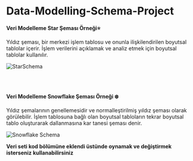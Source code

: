 # Data-Modelling-Schema-Project

<strong>Veri Modelleme Star Şeması Örneği⭐</strong>

Yıldız şeması, bir merkezi işlem tablosu ve onunla ilişkilendirilen boyutsal tablolar içerir. İşlem verilerini açıklamak ve analiz etmek için boyutsal tablolar kullanılır.

![StarSchema](https://github.com/user-attachments/assets/619c9550-7fc3-43c4-9f21-2bf369141e95)

<br>
<br>



<strong>Veri Modelleme Snowflake Şeması Örneği ❄️</strong>

Yıldız şemalarının genellemesidir ve normalleştirilmiş yıldız şeması olarak görülebilir.
İşlem tablosuna bağlı olan boyutsal tabloların tekrar boyutsal tablo oluşturarak dallanmasına kar tanesi şeması denir.

![Snowflake Schema](https://github.com/user-attachments/assets/b52f5c16-437d-4699-b809-46e51ade64d8)


<strong>Veri seti kod bölümüne eklendi üstünde oynamak 
ve değiştirmek isterseniz kullanabilirsiniz</strong>
